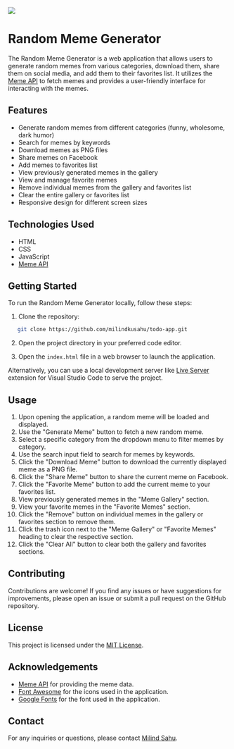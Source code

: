 <img src="?raw=true"></img>

# Random Meme Generator

The Random Meme Generator is a web application that allows users to generate random memes from various categories, download them, share them on social media, and add them to their favorites list. It utilizes the [Meme API](https://meme-api.com/) to fetch memes and provides a user-friendly interface for interacting with the memes.

## Features

- Generate random memes from different categories (funny, wholesome, dark humor)
- Search for memes by keywords
- Download memes as PNG files
- Share memes on Facebook
- Add memes to favorites list
- View previously generated memes in the gallery
- View and manage favorite memes
- Remove individual memes from the gallery and favorites list
- Clear the entire gallery or favorites list
- Responsive design for different screen sizes

## Technologies Used

- HTML
- CSS
- JavaScript
- [Meme API](https://meme-api.com/)

## Getting Started

To run the Random Meme Generator locally, follow these steps:

1. Clone the repository:

```bash
   git clone https://github.com/milindkusahu/todo-app.git
   ```

2. Open the project directory in your preferred code editor.

3. Open the `index.html` file in a web browser to launch the application.

Alternatively, you can use a local development server like [Live Server](https://marketplace.visualstudio.com/items?itemName=ritwickdey.LiveServer) extension for Visual Studio Code to serve the project.

## Usage

1. Upon opening the application, a random meme will be loaded and displayed.
2. Use the "Generate Meme" button to fetch a new random meme.
3. Select a specific category from the dropdown menu to filter memes by category.
4. Use the search input field to search for memes by keywords.
5. Click the "Download Meme" button to download the currently displayed meme as a PNG file.
6. Click the "Share Meme" button to share the current meme on Facebook.
7. Click the "Favorite Meme" button to add the current meme to your favorites list.
8. View previously generated memes in the "Meme Gallery" section.
9. View your favorite memes in the "Favorite Memes" section.
10. Click the "Remove" button on individual memes in the gallery or favorites section to remove them.
11. Click the trash icon next to the "Meme Gallery" or "Favorite Memes" heading to clear the respective section.
12. Click the "Clear All" button to clear both the gallery and favorites sections.

## Contributing

Contributions are welcome! If you find any issues or have suggestions for improvements, please open an issue or submit a pull request on the GitHub repository.

## License

This project is licensed under the [MIT License](LICENSE).

## Acknowledgements

- [Meme API](https://meme-api.com/) for providing the meme data.
- [Font Awesome](https://fontawesome.com/) for the icons used in the application.
- [Google Fonts](https://fonts.google.com/) for the font used in the application.

## Contact

For any inquiries or questions, please contact [Milind Sahu](mailto:milindsahu2000@gmail.com).